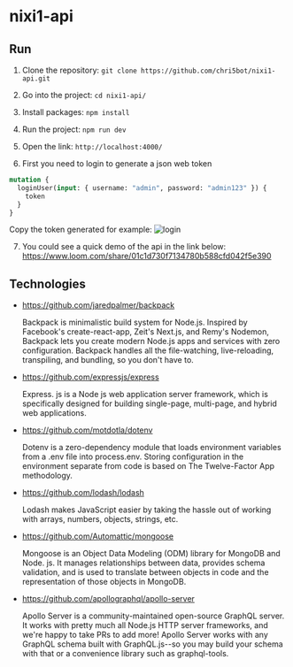 # nixi1-api

## Run

1. Clone the repository: `git clone https://github.com/chri5bot/nixi1-api.git`

2. Go into the project: `cd nixi1-api/`

3. Install packages: `npm install`

4. Run the project: `npm run dev`

5. Open the link: `http://localhost:4000/`

6. First you need to login to generate a json web token

```graphql
mutation {
  loginUser(input: { username: "admin", password: "admin123" }) {
    token
  }
}
```

Copy the token generated for example: ![login](https://i.imgur.com/9V1pa6I.png)

7. You could see a quick demo of the api in the link below: https://www.loom.com/share/01c1d730f7134780b588cfd042f5e390

## Technologies

- https://github.com/jaredpalmer/backpack

  Backpack is minimalistic build system for Node.js. Inspired by Facebook's create-react-app, Zeit's Next.js, and Remy's Nodemon, Backpack lets you create modern Node.js apps and services with zero configuration. Backpack handles all the file-watching, live-reloading, transpiling, and bundling, so you don't have to.

- https://github.com/expressjs/express

  Express. js is a Node js web application server framework, which is specifically designed for building single-page, multi-page, and hybrid web applications.

- https://github.com/motdotla/dotenv

  Dotenv is a zero-dependency module that loads environment variables from a .env file into process.env. Storing configuration in the environment separate from code is based on The Twelve-Factor App methodology.

- https://github.com/lodash/lodash

  Lodash makes JavaScript easier by taking the hassle out of working with arrays,
  numbers, objects, strings, etc.

- https://github.com/Automattic/mongoose

  Mongoose is an Object Data Modeling (ODM) library for MongoDB and Node. js. It manages relationships between data, provides schema validation, and is used to translate between objects in code and the representation of those objects in MongoDB.

- https://github.com/apollographql/apollo-server

  Apollo Server is a community-maintained open-source GraphQL server. It works with pretty much all Node.js HTTP server frameworks, and we're happy to take PRs to add more! Apollo Server works with any GraphQL schema built with GraphQL.js--so you may build your schema with that or a convenience library such as graphql-tools.
